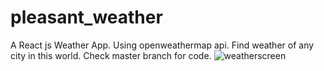 # pleasant_weather
A React js Weather App. Using openweathermap api. Find weather of any city in this world. 
Check master branch for code.
![weatherscreen](https://user-images.githubusercontent.com/86003714/126490091-c494b3ff-572f-4a15-8148-95e064d1ad21.png)

